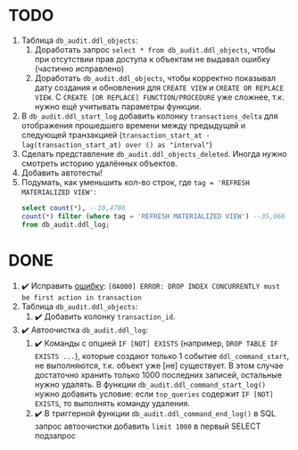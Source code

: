 # TODO

1. Таблица `db_audit.ddl_objects`:
   1. Доработать запрос `select * from db_audit.ddl_objects`, чтобы при отсутствии прав доступа к объектам не выдавал ошибку (частично исправлено)
   1. Доработать `db_audit.ddl_objects`, чтобы корректно показывал дату создания и обновления для `CREATE VIEW` и `CREATE OR REPLACE VIEW`. С `CREATE [OR REPLACE] FUNCTION/PROCEDURE` уже сложнее, т.к. нужно ещё учитывать параметры функции. 
1. В `db_audit.ddl_start_log` добавить колонку `transactions_delta` для отображения прошедшего времени между предыдущей и следующей транзакцией (`transaction_start_at - lag(transaction_start_at) over () as "interval"`)
1. Сделать представление `db_audit.ddl_objects_deleted`. Иногда нужно смотреть историю удалённых объектов.
1. Добавить автотесты!
1. Подумать, как уменьшить кол-во строк, где `tag = 'REFRESH MATERIALIZED VIEW'`:
   ```sql
   select count(*), --10,4786
   count(*) filter (where tag = 'REFRESH MATERIALIZED VIEW') --35,066
   from db_audit.ddl_log;
   ```

# DONE

1. ✔️ Исправить [ошибку](https://github.com/rin-nas/postgresql-patterns-library/issues/4): `[0A000] ERROR: DROP INDEX CONCURRENTLY must be first action in transaction`
1. Таблица `db_audit.ddl_objects`:
   1. ✔️ Добавить колонку `transaction_id`.
1. ✔️ Автоочистка `db_audit.ddl_log`:
   1. ✔️ Команды с опцией `IF [NOT] EXISTS` (например, `DROP TABLE IF EXISTS ...`), которые создают только 1 событие `ddl_command_start`, не выполняются, т.к. объект уже [не] существует. 
   В этом случае достаточно хранить только 1000 последних записей, остальные нужно удалять. 
   В функции `db_audit.ddl_command_start_log()` нужно добавить условие: если `top_queries` содержит `IF [NOT] EXISTS`, то выполнять команду удаления.
   1. ✔️ В триггерной функции `db_audit.ddl_command_end_log()` в SQL запрос автоочистки добавить `limit 1000` в первый SELECT подзапрос
